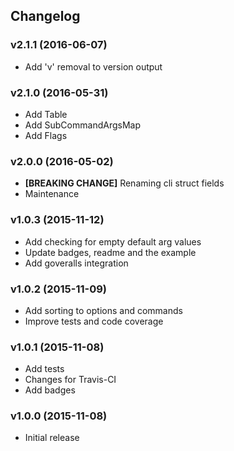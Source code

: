 ## Changelog

### v2.1.1 (2016-06-07)

* Add 'v' removal to version output

### v2.1.0 (2016-05-31)

* Add Table
* Add SubCommandArgsMap
* Add Flags

### v2.0.0 (2016-05-02)

* **[BREAKING CHANGE]** Renaming cli struct fields
* Maintenance

### v1.0.3 (2015-11-12)

* Add checking for empty default arg values
* Update badges, readme and the example
* Add goveralls integration

### v1.0.2 (2015-11-09)

* Add sorting to options and commands
* Improve tests and code coverage

### v1.0.1 (2015-11-08)

* Add tests
* Changes for Travis-CI
* Add badges

### v1.0.0 (2015-11-08)

* Initial release